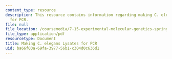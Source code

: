 ```yaml
---
content_type: resource
description: This resource contains information regarding making C. elegans lysates
  for PCR.
file: null
file_location: /coursemedia/7-15-experimental-molecular-genetics-spring-2015/ba66f03a69fa397756b1c304d0c636d1_MIT7_15S15_Wormlysis_forPCR.pdf
file_type: application/pdf
resourcetype: Document
title: Making C. elegans Lysates for PCR
uid: ba66f03a-69fa-3977-56b1-c304d0c636d1
---
```

